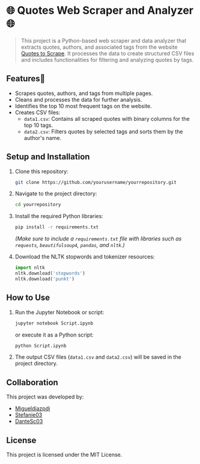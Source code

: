 # 🌐 Quotes Web Scraper and Analyzer 🌐

> This project is a Python-based web scraper and data analyzer that extracts quotes, authors, and associated tags from the website [Quotes to Scrape](http://quotes.toscrape.com). It processes the data to create structured CSV files and includes functionalities for filtering and analyzing quotes by tags.

## Features🤙

- Scrapes quotes, authors, and tags from multiple pages.
- Cleans and processes the data for further analysis.
- Identifies the top 10 most frequent tags on the website.
- Creates CSV files:
  - `data1.csv`: Contains all scraped quotes with binary columns for the top 10 tags.
  - `data2.csv`: Filters quotes by selected tags and sorts them by the author's name.

## Setup and Installation

1. Clone this repository:
   ```bash
   git clone https://github.com/yourusername/yourrepository.git
   ```
2. Navigate to the project directory:
   ```bash
   cd yourrepository
   ```
3. Install the required Python libraries:
   ```bash
   pip install -r requirements.txt
   ```
   *(Make sure to include a `requirements.txt` file with libraries such as `requests`, `beautifulsoup4`, `pandas`, and `nltk`.)*

4. Download the NLTK stopwords and tokenizer resources:
   ```python
   import nltk
   nltk.download('stopwords')
   nltk.download('punkt')
   ```

## How to Use

1. Run the Jupyter Notebook or script:
   ```bash
   jupyter notebook Script.ipynb
   ```
   or execute it as a Python script:
   ```bash
   python Script.ipynb
   ```

2. The output CSV files (`data1.csv` and `data2.csv`) will be saved in the project directory.

## Collaboration

This project was developed by:
- [Migueldiazpdj](https://github.com/migueldiazpdj)
- [Stefanie03](https://github.com/Stefanie03)
- [DanteSc03](https://github.com/DanteSc03)

## License

This project is licensed under the MIT License.